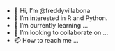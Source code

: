 - 👋 Hi, I’m @freddyvillabona
- 👀 I’m interested in R and Python.
- 🌱 I’m currently learning ...
- 💞️ I’m looking to collaborate on ...
- 📫 How to reach me ...

<!---
freddyvillabona/freddyvillabona is a ✨ special ✨ repository because its `README.md` (this file) appears on your GitHub profile.
You can click the Preview link to take a look at your changes.
--->
